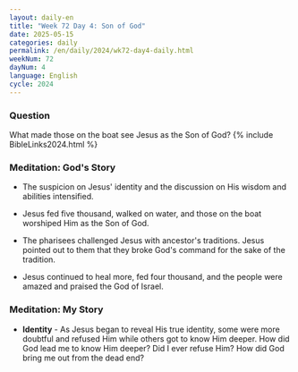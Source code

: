 ```yaml
---
layout: daily-en
title: "Week 72 Day 4: Son of God"
date: 2025-05-15
categories: daily
permalink: /en/daily/2024/wk72-day4-daily.html
weekNum: 72
dayNum: 4
language: English
cycle: 2024
---
```


### Question     
What made those on the boat see Jesus as the Son of God?
{% include BibleLinks2024.html %} 

### Meditation: God's Story   
+ The suspicion on Jesus' identity and the discussion on His wisdom and abilities intensified. 

+ Jesus fed five thousand, walked on water, and those on the boat worshiped Him as the Son of God. 

+ The pharisees challenged Jesus with ancestor's traditions. Jesus pointed out to them that they broke God's command for the sake of the tradition. 

+ Jesus continued to heal more, fed four thousand, and the people were amazed and praised the God of Israel. 

### Meditation: My Story   
+ **Identity** - As Jesus began to reveal His true identity, some were more doubtful and refused Him while others got to know Him deeper. How did God lead me to know Him deeper? Did I ever refuse Him? How did God bring me out from the dead end? 
